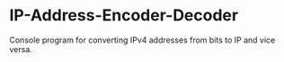# IP-Address-Encoder-Decoder
Console program for converting IPv4 addresses from bits to IP and vice versa.
